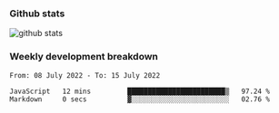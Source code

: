 ### Github stats

![github stats](http://github-readme-stats.vercel.app/api?username=wenwed&show_icons=true)

### Weekly development breakdown

<!--START_SECTION:waka-->

```text
From: 08 July 2022 - To: 15 July 2022

JavaScript   12 mins         ████████████████████████▒   97.24 %
Markdown     0 secs          ▓░░░░░░░░░░░░░░░░░░░░░░░░   02.76 %
```

<!--END_SECTION:waka-->


<!--
**wenwed/wenwed** is a ✨ _special_ ✨ repository because its `README.md` (this file) appears on your GitHub profile.

Here are some ideas to get you started:

- 🔭 I’m currently working on ...
- 🌱 I’m currently learning ...
- 👯 I’m looking to collaborate on ...
- 🤔 I’m looking for help with ...
- 💬 Ask me about ...
- 📫 How to reach me: ...
- 😄 Pronouns: ...
- ⚡ Fun fact: ...
-->
